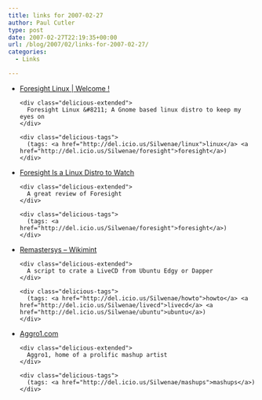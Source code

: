 ```yaml
---
title: links for 2007-02-27
author: Paul Cutler
type: post
date: 2007-02-27T22:19:35+00:00
url: /blog/2007/02/links-for-2007-02-27/
categories:
  - Links

---
```

<ul class="delicious">
  <li>
    <div class="delicious-link">
      <a href="http://www.foresightlinux.org/">Foresight Linux | Welcome !</a>
    </div>
    
    <div class="delicious-extended">
      Foresight Linux &#8211; A Gnome based linux distro to keep my eyes on
    </div>
    
    <div class="delicious-tags">
      (tags: <a href="http://del.icio.us/Silwenae/linux">linux</a> <a href="http://del.icio.us/Silwenae/foresight">foresight</a>)
    </div>
  </li>
  
  <li>
    <div class="delicious-link">
      <a href="http://www.eweek.com/article2/0,1895,2090294,00.asp">Foresight Is a Linux Distro to Watch</a>
    </div>
    
    <div class="delicious-extended">
      A great review of Foresight
    </div>
    
    <div class="delicious-tags">
      (tags: <a href="http://del.icio.us/Silwenae/foresight">foresight</a>)
    </div>
  </li>
  
  <li>
    <div class="delicious-link">
      <a href="http://www.linuxmint.com/wiki/index.php/Remastersys">Remastersys &#8211; Wikimint</a>
    </div>
    
    <div class="delicious-extended">
      A script to crate a LiveCD from Ubuntu Edgy or Dapper
    </div>
    
    <div class="delicious-tags">
      (tags: <a href="http://del.icio.us/Silwenae/howto">howto</a> <a href="http://del.icio.us/Silwenae/livecd">livecd</a> <a href="http://del.icio.us/Silwenae/ubuntu">ubuntu</a>)
    </div>
  </li>
  
  <li>
    <div class="delicious-link">
      <a href="http://www.aggro1.com/">Aggro1.com</a>
    </div>
    
    <div class="delicious-extended">
      Aggro1, home of a prolific mashup artist
    </div>
    
    <div class="delicious-tags">
      (tags: <a href="http://del.icio.us/Silwenae/mashups">mashups</a>)
    </div>
  </li>
</ul>